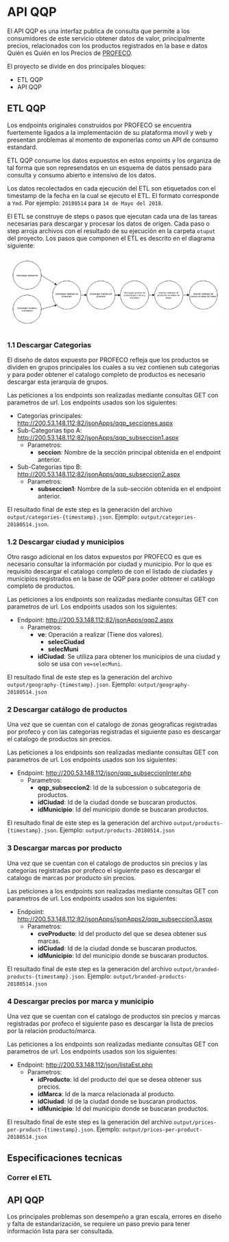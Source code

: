 # API QQP

El API QQP es una interfaz publica de consulta que permite a los consumidores de este servicio obtener datos de valor, principalmente precios, relacionados con los productos registrados en la base e datos Quién es Quién en los Precios de [PROFECO](https://www.profeco.gob.mx/precios/canasta/default.aspx).

El proyecto se divide en dos principales bloques:
- ETL QQP
- API QQP

## ETL QQP
Los endpoints originales construidos por PROFECO se encuentra fuertemente ligados a la implementación de su plataforma movil y web y presentan problemas al momento de exponerlas como un API de consumo estandard.

ETL QQP consume los datos expuestos en estos enpoints y los organiza de tal forma que son represendatos en un esquema de datos pensado para consulta y consumo abierto e intensivo de los datos.

Los datos recolectados en cada ejecución del ETL son etiquetados con el timestamp de la fecha en la cual se ejecuto el ETL. El formato corresponde a `Ymd`. Por ejemplo: `20180514` para `14 de Mayo del 2018`.

El ETL se construye de steps o pasos que ejecutan cada una de las tareas necesarias para descargar y procesar los datos de origen. Cada paso o step arroja archivos con el resultado de su ejecución en la carpeta `otuput` del proyecto. Los pasos que componen el ETL es descrito en el diagrama siguiente:

![Diagrama de ETL](media/ETLQQP.png)

### 1.1 Descargar Categorias
El diseño de datos expuesto por PROFECO refleja que los productos se dividen en grupos principales los cuales a su vez contienen sub categorias y para poder obtener el catalogo completo de productos es necesario descargar esta jerarquia de grupos.

Las peticiones a los endpoints son realizadas mediante consultas GET con parametros de url. Los endpoints usados son los siguientes:
- Categorias principales: http://200.53.148.112:82/jsonApps/qqp_secciones.aspx
- Sub-Categorias tipo A: http://200.53.148.112:82/jsonApps/qqp_subseccion1.aspx
    - Parametros:
        - **seccion**: Nombre de la sección principal obtenida en el endpoint anterior.
- Sub-Categorias tipo B: http://200.53.148.112:82/jsonApps/qqp_subseccion2.aspx
    - Parametros:
        - **subseccion1**: Nombre de la sub-sección obtenida en el endpoint anterior.

El resultado final de este step es la generación del archivo `output/categories-{timestamp}.json`. Ejemplo: `output/categories-20180514.json`.
### 1.2 Descargar ciudad y municipios
Otro rasgo adicional en los datos expuestos por PROFECO es que es necesario consultar la información por ciudad y municipio. Por lo que es requisito descargar el catalogo completo de con el listado de ciudades y municipios registrados en la base de QQP para poder obtener el catálogo completo de productos.

Las peticiones a los endpoints son realizadas mediante consultas GET con parametros de url. Los endpoints usados son los siguientes:
- Endpoint: http://200.53.148.112:82/jsonApps/qqp2.aspx
    - Parametros:
        - **ve**: Operación a realizar (Tiene dos valores).
            - **selecCiudad**
            - **selecMuni**
        - **idCiudad**: Se utiliza para obtener los municipios de una ciudad y solo se usa con `ve=selecMuni`.

El resultado final de este step es la generación del archivo `output/geography-{timestamp}.json`. Ejemplo: `output/geography-20180514.json`
### 2 Descargar catálogo de productos
Una vez que se cuentan con el catalogo de zonas geograficas registradas por profeco y con las categorias registradas el siguiente paso es descargar el catalogo de productos sin precios.

Las peticiones a los endpoints son realizadas mediante consultas GET con parametros de url. Los endpoints usados son los siguientes:
- Endpoint: http://200.53.148.112/json/qqp_subseccionInter.php
    - Parametros:
        - **qqp_subseccion2**: Id de la subcession o subcategoria de productos.
        - **idCiudad**: Id de la ciudad donde se buscaran productos.
        - **idMunicipio**: Id del municipio donde se buscaran productos.

El resultado final de este step es la generación del archivo `output/products-{timestamp}.json`. Ejemplo: `output/products-20180514.json`
### 3 Descargar marcas por producto
Una vez que se cuentan con el catalogo de productos sin precios y las categorias registradas por profeco el siguiente paso es descargar el catalogo de marcas por producto sin precios.

Las peticiones a los endpoints son realizadas mediante consultas GET con parametros de url. Los endpoints usados son los siguientes:
- Endpoint: http://200.53.148.112:82/jsonApps/jsonApps2/qqp_subseccion3.aspx
    - Parametros:
        - **cveProducto**: Id del producto del que se desea obtener sus marcas.
        - **idCiudad**: Id de la ciudad donde se buscaran productos.
        - **idMunicipio**: Id del municipio donde se buscaran productos.

El resultado final de este step es la generación del archivo `output/branded-products-{timestamp}.json`. Ejemplo: `output/branded-products-20180514.json`
### 4 Descargar precios por marca y municipio
Una vez que se cuentan con el catalogo de productos sin precios y marcas registradas por profeco el siguiente paso es descargar la lista de precios por la relación producto/marca.

Las peticiones a los endpoints son realizadas mediante consultas GET con parametros de url. Los endpoints usados son los siguientes:
- Endpoint: http://200.53.148.112/json/listaEst.php
    - Parametros:
        - **idProducto**: Id del producto del que se desea obtener sus precios.
        - **idMarca**: Id de la marca relacionada al producto.
        - **idCiudad**: Id de la ciudad donde se buscaran productos.
        - **idMunicipio**: Id del municipio donde se buscaran productos.

El resultado final de este step es la generación del archivo `output/prices-per-product-{timestamp}.json`. Ejemplo: `output/prices-per-product-20180514.json`
## Especificaciones tecnicas

### Correr el ETL

## API QQP

Los principales problemas son desempeño a gran escala, errores en diseño y falta de estandarización, se requiere un paso previo para tener información lista para ser consultada.